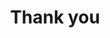 ---
templateKey: thank-you
language: en
title: Thank you
redirects: /gracias-por-contactarnos
published: true

# Gallery Section
elements:
  - link: /en/the-clinic/why-choose-us/
    bg: /img/gallery-why.png
    title: WHY CHOOSE US
    placeholder: View more
    body: >
      <p class="dv-text-feat">Our trajectory is your best guarantee</p>
      <p class="dv-text-feat-100">
        Know the 10 reasons that distinguish us from the competition and
        make up our value proposition.
      </p>
    action: false
  - link: /en/the-clinic/facilities/
    bg: /img/gallery-facilities.png
    title: THE CLINIC IN IMAGES
    placeholder: View more
    body: >
      <p class="dv-text-feat">
        A relaxed, calm and maximum comfort environment ...
      </p>
    action: false
  - link: /en/the-clinic/technology/
    bg: /img/gallery-technology.png
    title: Dotation and Technology
    placeholder: View more
    body: >
      <p class="dv-text-feat">
        On the forefront of equipment and digital processes!
      </p>
    action: false
  - link: /profesionales/
    bg: /img/gallery-professionals.png
    title: Professional Staff
    placeholder: View more
    body: >
      <p class="dv-text-feat">Your mouth in the hands of experts!</p>
    action: false
  - link: #
    bg: /img/gallery-smiles.png
    title: SMILE GALLERY
    placeholder: View gallery
    body: >
      <p class="d-none d-lg-block dv-text-feat">
        Passion for beauty... Devotion to naturalness!.
      </p>
      <p class="d-none d-lg-block dv-text-feat-100">
        A small sample of what we can do for you: modern, integral and
        specialized Dentistry.
      </p>

      <p class="d-lg-none  dv-text-feat">
        A small sample of what we can do for you: modern, integral and
        specialized Dentistry.
      </p>
    action: true
  - link: /en/foreign-patients/
    bg: /img/gallery-foreigns.png
    title: FOREIGN PATIENTS
    placeholder: View more
    body: >
      <p class="dv-text-feat">A special attention protocol</p>
      <p class="dv-text-feat-100">
        We are consequent with all patients who visit us from anywhere in
        Venezuela and the world.
      </p>
    action: false

# Lightbox Section
lightbox:
  display: true
  type: singleGallery
  placeholder: ROTATE THE DEVICE TO ENLARGE THE IMAGES
  images:
    - image: /img/lightbox-smiles-01-en.jpg
    - image: /img/lightbox-smiles-02-en.jpg
    - image: /img/lightbox-smiles-03-en.jpg
    - image: /img/lightbox-smiles-04-en.jpg
    - image: /img/lightbox-smiles-05-en.jpg
    - image: /img/lightbox-smiles-06-en.jpg
    - image: /img/lightbox-smiles-07-en.jpg
    - image: /img/lightbox-smiles-08-en.jpg
    - image: /img/lightbox-smiles-09-en.jpg
    - image: /img/lightbox-smiles-10-en.jpg
    - image: /img/lightbox-smiles-11-en.jpg
    - image: /img/lightbox-smiles-12-en.jpg
    - image: /img/lightbox-smiles-13-en.jpg
    - image: /img/lightbox-smiles-14-en.jpg
    - image: /img/lightbox-smiles-15-en.jpg
    - image: /img/lightbox-smiles-16-en.jpg
    - image: /img/lightbox-smiles-17-en.jpg
    - image: /img/lightbox-smiles-18-en.jpg
    - image: /img/lightbox-smiles-19-en.jpg
    - image: /img/lightbox-smiles-20-en.jpg
    - image: /img/lightbox-smiles-21-en.jpg
    - image: /img/lightbox-smiles-22-en.jpg
    - image: /img/lightbox-smiles-23-en.jpg
    - image: /img/lightbox-smiles-24-en.jpg

social:
  display: true
  imgparallax: /img/parallax-follow-us.jpg
  title: Follow Us
  subtitle: On our blog and social networks
  additionalText: News, Articles, Topical Advices and Much More …
  icons:
    - icon:
        img: false
        class: icon-blog
      alt: blog
      nameicon: Blog
      link:
        href: /en/blog/
        target: _blank
        rel: noopener noreferrer
    - icon:
        img: false
        class: icon-instagram
      alt: instagram
      nameicon: Instagram
      link:
        href: https://www.instagram.com/dental_vip/
        target: _blank
        rel: noopener noreferrer
    - icon:
        img: false
        class: icon-facebook
      alt: facebook
      nameicon: Facebook
      link:
        href: https://www.facebook.com/dentalvip/
        target: _blank
        rel: noopener noreferrer

---